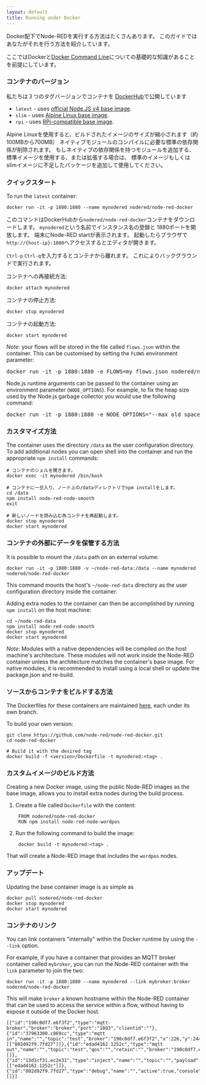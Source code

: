 ```yaml
---
layout: default
title: Running under Docker
---
```



Docker配下でNode-REDを実行する方法はたくさんあります。
このガイドではあなたがそれを行う方法を紹介しています。

ここではDockerと[Docker Command Line](https://docs.docker.com/reference/commandline/cli/)についての基礎的な知識があることを前提にしています。


### コンテナのバージョン

私たちは３つのタグバージョンでコンテナを
[DockerHub](https://hub.docker.com/r/nodered/node-red-docker/)で公開しています

- `latest` - uses [official Node.JS v4 base image](https://hub.docker.com/_/node/).
- `slim` - uses [Alpine Linux base image](https://hub.docker.com/r/mhart/alpine-node/).
- `rpi` - uses [RPi-compatible base image](https://hub.docker.com/r/hypriot/rpi-node/).

Alpine Linuxを使用すると、ビルドされたイメージのサイズが縮小されます（約100MBから700MB）
ネイティブモジュールのコンパイルに必要な標準の依存関係が削除されます。
もしネイティブの依存関係を持つモジュールを追加する、標準イメージを使用する、または拡張する場合は、
標準のイメージもしくはslimイメージに不足したパッケージを追加して使用してください。


### クイックスタート

To run the `latest` container:

    docker run -it -p 1880:1880 --name mynodered nodered/node-red-docker

このコマンドはDockerHubから`nodered/node-red-docker`コンテナをダウンロードします。
`mynodered`という名前でインスタンス名の登録と 1880ポートを開放します。
端末にNode-RED startが表示されます。
起動したらブラウザで`http://{host-ip}:1880`へアクセスするとエディタが開きます。


`Ctrl-p` `Ctrl-q`を入力するとコンテナから離れます。
これによりバックグラウンドで実行されます。

コンテナへの再接続方法:

    docker attach mynodered

コンテナの停止方法:

    docker stop mynodered

コンテナの起動方法:

    docker start mynodered


<div class="doc-callout">
<p><em>Note</em>: your flows will be stored in the file called <code>flows.json</code>
within the container. This can be customised by setting the <code>FLOWS</code>
environment parameter:
</p>
<pre>docker run -it -p 1880:1880 -e FLOWS=my_flows.json nodered/node-red-docker</pre>
<p>Node.js runtime arguments can be passed to the container using an environment parameter (<code>NODE_OPTIONS</code>). For example, to fix the heap size used by the Node.js garbage collector you would use the following command:
</p>
<pre>docker run -it -p 1880:1880 -e NODE_OPTIONS="--max_old_space_size=128" nodered/node-red-docker</pre>
</div>


### カスタマイズ方法

The container uses the directory `/data` as the user configuration directory. To
add additional nodes you can open shell into the container and run the appropriate
`npm install` commands:

    # コンテナのシェルを開きます。
    docker exec -it mynodered /bin/bash

    # コンテナに一旦入り、ノード上の/dataディレクトリでnpm installをします。
    cd /data
    npm install node-red-node-smooth
    exit

    # 新しいノードを読み込む為コンテナを再起動します。
    docker stop mynodered
    docker start mynodered

### コンテナの外部にデータを保管する方法

It is possible to mount the `/data` path on an external volume:

    docker run -it -p 1880:1880 -v ~/node-red-data:/data --name mynodered nodered/node-red-docker

This command mounts the host's `~/node-red-data` directory as the user configuration directory inside the container.

Adding extra nodes to the container can then be accomplished by running `npm install`
on the host machine:

    cd ~/node-red-data
    npm install node-red-node-smooth
    docker stop mynodered
    docker start mynodered

<div class="doc-callout">
<p><em>Note</em>: Modules with a native dependencies will be compiled on the host
machine's architecture. These modules will not work inside the Node-RED
container unless the architecture matches the container's base image. For native
modules, it is recommended to install using a local shell or update the
package.json and re-build.</p></div>


### ソースからコンテナをビルドする方法

The Dockerfiles for these containers are maintained [here](https://github.com/node-red/node-red-docker), each under its own branch.

To build your own version:

    git clone https://github.com/node-red/node-red-docker.git
    cd node-red-docker

    # Build it with the desired tag
    docker build -f <version>/Dockerfile -t mynodered:<tag> .


### カスタムイメージのビルド方法

Creating a new Docker image, using the public Node-RED images as the base image,
allows you to install extra nodes during the build process.

1. Create a file called `Dockerfile` with the content:

        FROM nodered/node-red-docker
        RUN npm install node-red-node-wordpos

2. Run the following command to build the image:

        docker build -t mynodered:<tag> .

That will create a Node-RED image that includes the `wordpos` nodes.

### アップデート

Updating the base container image is as simple as

    docker pull nodered/node-red-docker
    docker stop mynodered
    docker start mynodered

### コンテナのリンク

You can link containers "internally" within the Docker runtime by using the
`--link` option.

For example, if you have a container that provides an MQTT broker container called `mybroker`, you can run the Node-RED container with the `link` parameter to join the
two:

    docker run -it -p 1880:1880 --name mynodered --link mybroker:broker nodered/node-red-docker

This will make `broker` a known hostname within the Node-RED container that can be
used to access the service within a flow, without having to expose it outside
of the Docker host.

    [{"id":"190c0df7.e6f3f2","type":"mqtt-broker","broker":"broker","port":"1883","clientid":""},{"id":"37963300.c869cc","type":"mqtt in","name":"","topic":"test","broker":"190c0df7.e6f3f2","x":226,"y":244,"z":"f34f9922.0cb068","wires":[["802d92f9.7fd27"]]},{"id":"edad4162.1252c","type":"mqtt out","name":"","topic":"test","qos":"","retain":"","broker":"190c0df7.e6f3f2","x":453,"y":135,"z":"f34f9922.0cb068","wires":[]},{"id":"13d1cf31.ec2e31","type":"inject","name":"","topic":"","payload":"","payloadType":"date","repeat":"","crontab":"","once":false,"x":226,"y":157,"z":"f34f9922.0cb068","wires":[["edad4162.1252c"]]},{"id":"802d92f9.7fd27","type":"debug","name":"","active":true,"console":"false","complete":"false","x":441,"y":261,"z":"f34f9922.0cb068","wires":[]}]

